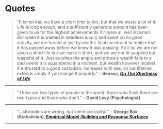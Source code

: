 
# Quotes

> "It is not that we have a short time to live, but that we waste a lot of it. Life is long enough, and a sufficiently generous amount has been given to us for the highest achievements if it were all well invested. But when it is wasted in heedless luxury and spent on no good activity, we are forced at last by death’s final constraint to realize that it has passed away before we knew it was passing. So it is: we are not given a short life but we make it short, and we are not ill-supplied but wasteful of it. Just as when the ample and princely wealth fails to a bad owner it is squandered in a moment, but wealth however modest, if entrusted to a good custodian, increases with use, so our lifetime extends amply if you mange it properly." - **Seneca, _[On The Shortness of Life](http://zxmth.us/1NYNl95)_**

----

> "There are two types of people in the world: those who think there are two types and those who don't." - **David Levy (Psychologist)**

----

> "...all models are wrong, but some are useful." - **George Box (Statistician), [Empirical Model-Building and Response Surfaces](http://zxmth.us/1OQk2ZV)**

----
